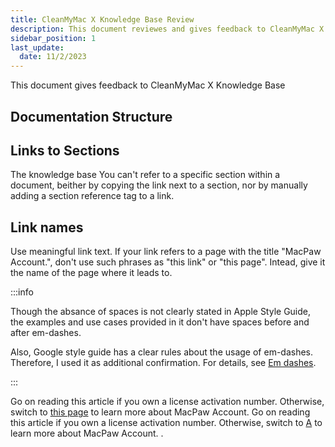 ```yaml
---
title: CleanMyMac X Knowledge Base Review
description: This document reviewes and gives feedback to CleanMyMac X Knowledge Base
sidebar_position: 1
last_update: 
  date: 11/2/2023
---
```


This document gives feedback to CleanMyMac X Knowledge Base

## Documentation Structure

## Links to Sections

The knowledge base You can't refer to a specific section within a document, beither by copying the link next to a section, nor by manually adding a section reference tag to a link.

## Link names

Use meaningful link text. If your link refers to a page with the title "MacPaw Account.", don't use such phrases as "this link" or "this page". Intead, give it the name of the page where it leads to.

:::info

Though the absance of spaces is not clearly stated in Apple Style Guide, the examples and use cases provided in it don't have spaces before and after em-dashes.

Also, Google style guide has a clear rules about the usage of em-dashes. Therefore, I used it as additional confirmation. For details, see [Em dashes](https://developers.google.com/style/dashes#em-dashes).

:::

<Tabs>
  <TabItem value="current version" label="❌Current version" default>
    Go on reading this article if you own a license activation number. Otherwise, switch to <a href="https://macpaw.com/support/cleanmymac/knowledgebase/macpaw-account">this page</a> to learn more about MacPaw Account. 
  </TabItem>
  <TabItem value="Correct version" label="✔️ Suggested change">
    Go on reading this article if you own a license activation number. Otherwise, switch to <a href="https://macpaw.com/support/cleanmymac/knowledgebase/macpaw-account">A</a> to learn more about MacPaw Account. .
  </TabItem>
</Tabs>
